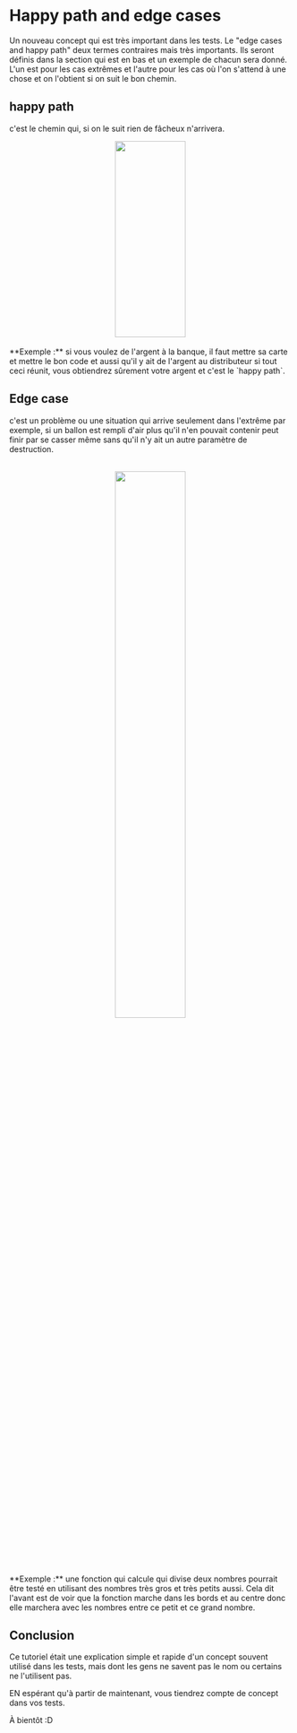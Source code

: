 # Happy path and edge cases

<script src="https://unpkg.com/@lottiefiles/lottie-player@latest/dist/lottie-player.js"></script>
<lottie-player src="https://assets8.lottiefiles.com/packages/lf20_rbtawnwz.json"  background="transparent"  speed="1"  style="width: 300px; height: 300px;"  loop  autoplay></lottie-player>

Un nouveau concept qui est très important dans les tests. Le "edge cases and happy path" deux termes contraires mais très importants. Ils seront définis dans la section qui est en bas et un exemple de chacun sera donné.  
L'un est pour les cas extrêmes et l'autre pour les cas où l'on s'attend à une chose et on l'obtient si on suit le bon chemin.
## happy path   
c'est le chemin qui, si on le suit rien de fâcheux n'arrivera.
<br>
<div style="text-align:center">
    <img src="../../img/happy-path.jpg" style="width:50%; height:350px"/><br>
</div>
<br>
**Exemple :** si vous voulez de l'argent à la banque, il faut mettre sa carte et mettre le bon code et aussi qu'il y ait de l'argent au distributeur si tout ceci réunit, vous obtiendrez sûrement votre argent et c'est le `happy path`.

## Edge case 
c'est un problème ou une situation qui arrive seulement dans l'extrême par exemple, si un ballon est rempli d'air plus qu'il n'en pouvait contenir peut finir par se casser même sans qu'il n'y ait un autre paramètre de destruction.

<br>
<div style="text-align:center">
    <img src="../../img/edge-case.png"style="width:50%; height:50%"/><br>
</div>
<br>
**Exemple :** une fonction qui calcule qui divise deux nombres pourrait être testé en utilisant des nombres très gros et très petits aussi. Cela dit l'avant est de voir que la fonction marche dans les bords et au centre donc elle marchera avec les nombres entre ce petit et ce grand nombre.

## Conclusion
Ce tutoriel était une explication simple et rapide d'un concept souvent utilisé dans les tests, mais dont les gens ne savent pas le nom ou certains ne l'utilisent pas.

EN espérant qu'à partir de maintenant, vous tiendrez compte de concept dans vos tests.

À bientôt :D